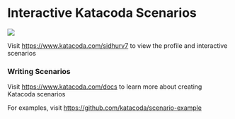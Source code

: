 # Interactive Katacoda Scenarios

[![](http://shields.katacoda.com/katacoda/sidhurv7/count.svg)](https://www.katacoda.com/sidhurv7 "Get your profile on Katacoda.com")

Visit https://www.katacoda.com/sidhurv7 to view the profile and interactive scenarios

### Writing Scenarios
Visit https://www.katacoda.com/docs to learn more about creating Katacoda scenarios

For examples, visit https://github.com/katacoda/scenario-example
